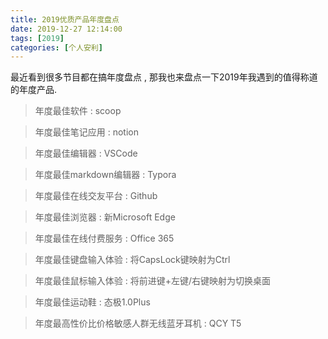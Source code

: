 ```yaml
---
title: 2019优质产品年度盘点
date: 2019-12-27 12:14:00
tags: [2019]
categories: [个人安利]
---
```


最近看到很多节目都在搞年度盘点 , 那我也来盘点一下2019年我遇到的值得称道的年度产品.

> 年度最佳软件 : scoop

> 年度最佳笔记应用 : notion

> 年度最佳编辑器 : VSCode


> 年度最佳markdown编辑器 : Typora


> 年度最佳在线交友平台 : Github


> 年度最佳浏览器 : 新Microsoft Edge


> 年度最佳在线付费服务 : Office 365


> 年度最佳键盘输入体验 : 将CapsLock键映射为Ctrl


> 年度最佳鼠标输入体验 : 将前进键+左键/右键映射为切换桌面


> 年度最佳运动鞋 : 态极1.0Plus


> 年度最高性价比价格敏感人群无线蓝牙耳机 : QCY T5